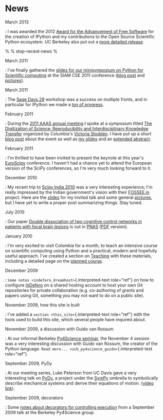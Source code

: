# News

March 2013

:   I was awarded the 2012 [Award for the Advancement of Free
    Software](http://www.fsf.org/news/2012-free-software-award-winners-announced-2)
    for the creation of IPython and my contributions to the Open Source
    Scientific Python ecosystem. UC Berkeley also put out a [more
    detailed
    release](http://vcresearch.berkeley.edu/news/wresting-new-tricks-python-fernando-perez-wins-2012-award-advancement-free-software).


%
% stop-recent-news
%

March 2011

:   I've finally gathered the [slides for our minisymposium on Python
    for Scientific computing](events/2011_siam_cse) at the SIAM CSE 2011
    conference ([blog
    post](http://blog.fperez.org/2011/04/python-goes-to-reno-siam-cse-2011.html)
    and
    [pictures](https://picasaweb.google.com/fdo.perez/SIAMCSE2011InReno#)).

March 2011

:   The [Sage Days 29](http://wiki.sagemath.org/days29) workshop was a
    success on multiple fronts, and in particular for IPython we made a
    [ton of
    progress](http://blog.fperez.org/2011/03/ipython-and-scientific-python-go-to.html).


February 2011

:   During the [2011 AAAS annual
    meeting](http://www.aaas.org/meetings/2011/) I spoke at a symposium
    titled [The Digitization of Science: Reproducibility and
    Interdisciplinary Knowledge
    Transfer](http://www.stanford.edu/~vcs/AAAS2011/) organized by
    Columbia's [Victoria Stodden](http://stodden.net). I have put up a
    short [blog
    post](http://blog.fperez.org/2011/02/reproducible-research-at-aaas-2011.html)
    about the event as well as [my
    slides](http://fperez.org/talks/1102_aaas_reproducibility_fperez_slides.pdf)
    and an [extended
    abstract](http://fperez.org/talks/1102_aaas_reproducibility_fperez_extabs.pdf).


February 2011

:   I'm thrilled to have been invited to present the keynote at this
    year's
    [EuroScipy](http://www.euroscipy.org/conference/euroscipy2011)
    conference. I haven't had a chance yet to attend the European
    version of the SciPy conferences, so I'm very much looking forward
    to it.


December 2010

:   My recent trip to [Scipy India 2010](http://scipy.in/scipyin/2010)
    was a very interesting experience; I'm really impressed by the
    Indian government's vision with their [FOSSEE.in](http://fossee.in)
    project. Here are the [slides](talks/1012_scipy_india.pdf) for my
    invited talk and some general
    [pictures](https://picasaweb.google.com/fdo.perez/IndiaMumbaiAndHyderabad),
    but I have yet to write a proper post summarizing things. Stay
    tuned.


July 2010

:   Our paper [Double dissociation of two cognitive control networks in
    patients with focal brain
    lesions](http://www.pnas.org/content/107/26/12017.short) is out in
    [PNAS](http://www.pnas.org) ([PDF](papers/doubledis10_net_pnas.pdf)
    version).


January 2010

:   I'm very excited to visit Colombia for a month, to teach an
    intensive course on scientific computing using Python and a
    practical, modern and hopefully useful approach. I've created a
    section on [Teaching](teaching) with these materials, including a
    detailed page on the [planned course](#scicomp_course).

December 2009

:   `Some notes <indefero_dreamhost>`{.interpreted-text role="ref"} on
    how to configure [InDefero](http://www.indefero.net) on a shared
    hosting account to host your own Git repositories for private
    collaboration (e.g. co-authoring of grants and papers using Git,
    something you may not want to do on a public site).

November 2009, how this site is built

:   I've added a `section <this_site>`{.interpreted-text role="ref"}
    with the tools used to build this site, which several people have
    inquired about.

November 2009, a discussion with Guido van Rossum

:   At our informal Berkeley [Py4Science
    seminar](http://profjsb.github.com/python-seminar), the November 4
    session was a very interesting discussion with Guido van Rossum, the
    creator of the Python language.
    `Read more... <ucb_py4science_guido>`{.interpreted-text role="ref"}


September 2009, PyDy

:   At our meeting series, Luke Peterson from UC Davis gave a very
    interesting talk on [PyDy](http://code.google.com/p/pydy), a project
    under the [SymPy](http://code.google.com/p/sympy) umbrella to
    symbolically describe mechanical systems and derive their equations
    of motion. ([video
    link](http://www.archive.org/details/ucb_py4science_2009_09_30_Luke_Peterson)).

September 2009, decorators

:   Some [notes about decorators for controlling
    execution](decorators.html) from a September 2009 talk at the
    Berkeley Py4Science group.
